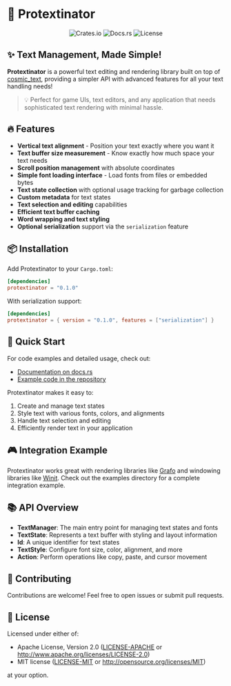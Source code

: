 # 🚀 Protextinator

<div align="center">
  <img src="https://img.shields.io/crates/v/protextinator.svg" alt="Crates.io">
  <img src="https://img.shields.io/docsrs/protextinator" alt="Docs.rs">
  <img src="https://img.shields.io/crates/l/protextinator" alt="License">
</div>

## ✨ Text Management, Made Simple!

**Protextinator** is a powerful text editing and rendering library built on top of [cosmic_text](https://github.com/pop-os/cosmic-text), providing a simpler API with advanced features for all your text handling needs!

> 💡 Perfect for game UIs, text editors, and any application that needs sophisticated text rendering with minimal hassle.

## 🔥 Features

- **Vertical text alignment** - Position your text exactly where you want it
- **Text buffer size measurement** - Know exactly how much space your text needs
- **Scroll position management** with absolute coordinates
- **Simple font loading interface** - Load fonts from files or embedded bytes
- **Text state collection** with optional usage tracking for garbage collection
- **Custom metadata** for text states
- **Text selection and editing** capabilities
- **Efficient text buffer caching**
- **Word wrapping and text styling**
- **Optional serialization** support via the `serialization` feature

## 📦 Installation

Add Protextinator to your `Cargo.toml`:

```toml
[dependencies]
protextinator = "0.1.0"
```

With serialization support:

```toml
[dependencies]
protextinator = { version = "0.1.0", features = ["serialization"] }
```

## 🚀 Quick Start

For code examples and detailed usage, check out:
- [Documentation on docs.rs](https://docs.rs/protextinator/)
- [Example code in the repository](https://github.com/antouhou/protextinator/tree/main/examples)

Protextinator makes it easy to:
1. Create and manage text states
2. Style text with various fonts, colors, and alignments
3. Handle text selection and editing
4. Efficiently render text in your application

## 🎮 Integration Example

Protextinator works great with rendering libraries like [Grafo](https://github.com/pop-os/grafo) and windowing libraries like [Winit](https://github.com/rust-windowing/winit). Check out the examples directory for a complete integration example.

## 📚 API Overview

- **TextManager**: The main entry point for managing text states and fonts
- **TextState**: Represents a text buffer with styling and layout information
- **Id**: A unique identifier for text states
- **TextStyle**: Configure font size, color, alignment, and more
- **Action**: Perform operations like copy, paste, and cursor movement

## 🔧 Contributing

Contributions are welcome! Feel free to open issues or submit pull requests.

## 📄 License

Licensed under either of:

- Apache License, Version 2.0 ([LICENSE-APACHE](LICENSE-APACHE) or http://www.apache.org/licenses/LICENSE-2.0)
- MIT license ([LICENSE-MIT](LICENSE-MIT) or http://opensource.org/licenses/MIT)

at your option.